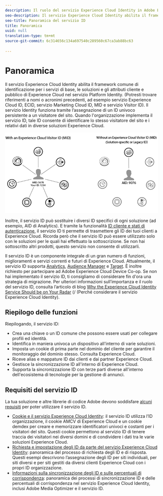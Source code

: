 ```yaml
---
description: Il ruolo del servizio Experience Cloud Identity in Adobe Experience Cloud.
seo-description: Il servizio Experience Cloud Identity abilita il framework comune di identificazione dei servizi di base e delle soluzioni Experience Cloud, nonché degli attributi cliente e tipi di pubblico.
seo-title: Panoramica del servizio ID
title: Panoramica
uuid: null
translation-type: tm+mt
source-git-commit: 6c314656c134a697540c289560c67ca3ab88bc63

---
```



# Panoramica

Il servizio Experience Cloud Identity abilita il framework comune di identificazione per i servizi di base, le soluzioni e gli attributi cliente e pubblico di Experience Cloud nel servizio Platform Identity. (Potresti trovare riferimenti a nomi o acronimi precedenti, ad esempio servizio Experience Cloud ID, ECID, servizio Marketing Cloud ID, MID e servizio Visitor ID). Il servizio Identity funziona tramite l’assegnazione di un ID univoco persistente a un visitatore del sito. Quando l&#39;organizzazione implementa il servizio ID, tale ID consente di identificare lo stesso visitatore del sito e i relativi dati in diverse soluzioni Experience Cloud.

![](assets/ecid.png)

Inoltre, il servizio ID può sostituire i diversi ID specifici di ogni soluzione (ad esempio, AID di Analytics). E tramite la funzionalità [ID cliente e stati di autenticazione](/help/reference/authenticated-state.md), il servizio ID ti permette di trasmettere gli ID dei tuoi clienti a Experience Cloud. Ricorda però che il servizio ID può essere utilizzato solo con le soluzioni per le quali hai effettuato la sottoscrizione. Se non hai sottoscritto altri prodotti, questo servizio non consente di utilizzarli.

Il servizio ID è un componente integrale di un gran numero di funzioni, miglioramenti e servizi correnti e futuri di Experience Cloud. Attualmente, il servizio ID supporta [Analytics](http://www.adobe.com/marketing-cloud/web-analytics.html), [Audience Manager](http://www.adobe.com/marketing-cloud/data-management-platform.html) e [Target](http://www.adobe.com/marketing-cloud/testing-targeting.html). È inoltre richiesto per partecipare ad Adobe Experience Cloud Device Co-op. Se non hai implementato il servizio ID, ti consigliamo di considerare fin d&#39;ora una strategia di migrazione. Per ulteriori informazioni sull’importanza e il ruolo del servizio ID, consulta l’articolo di blog [Why the Experience Cloud Identity Service Should be on Your Radar](http://blogs.adobe.com/digitalmarketing/analytics/why-new-adobe-marketing-cloud-id-service-should-be-on-your-radar/) (/ (Perché considerare il servizio Experience Cloud Identity).

## Riepilogo delle funzioni

Riepilogando, il servizio ID:

* Crea una chiave o un ID comune che possono essere usati per collegare profili ed identità.
* Identifica in maniera univoca un dispositivo all&#39;interno di varie soluzioni.
* Imposta un cookie di prima parte nel dominio del cliente per garantire il monitoraggio del dominio stesso. Consulta Experience Cloud.
* Riceve alias e mappature ID dai clienti e dai partner Experience Cloud.
* Gestisce la sincronizzazione ID all&#39;interno di Experience Cloud.
* Supporta la sincronizzazione ID con terze parti diverse all&#39;interno dell&#39;ecosistema di tecnologie per la gestione di annunci.

## Requisiti del servizio ID

La tua soluzione e altre librerie di codice Adobe devono soddisfare [alcuni requisiti](/help/reference/requirements.md) per poter utilizzare il servizio ID.

* [Cookie e il servizio Experience Cloud Identity](cookies.md): il servizio ID utilizza l’ID organizzazione, il cookie AMCV di Experience Cloud e un cookie demdex per creare e memorizzare identificatori univoci e costanti per i visitatori del sito. Questi cookie permettono al servizio ID di tenere traccia dei visitatori nei diversi domini e di condividere i dati tra le varie soluzioni Experience Cloud.
* [Richiesta e impostazione degli ID da parte del servizio Experience Cloud Identity](id-request.md): panoramica del processo di richiesta degli ID e di risposta. Questi esempi descrivono l’assegnazione degli ID per siti individuali, per siti diversi e per siti gestiti da diversi clienti Experience Cloud con i propri ID organizzazione.
* [Informazioni sulla sincronizzazione degli ID e sulle percentuali di corrispondenza](match-rates.md): panoramica dei processi di sincronizzazione ID e delle percentuali di corrispondenza nel servizio Experience Cloud Identity, inclusi Adobe Media Optimizer e il servizio ID.